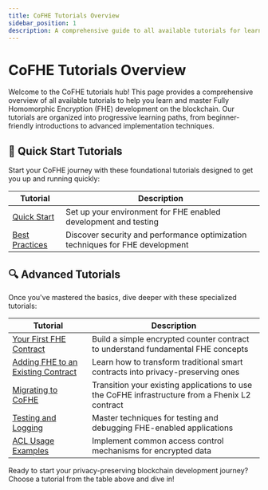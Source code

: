```yaml
---
title: CoFHE Tutorials Overview
sidebar_position: 1
description: A comprehensive guide to all available tutorials for learning and mastering CoFHE
---
```


# CoFHE Tutorials Overview

Welcome to the CoFHE tutorials hub! This page provides a comprehensive overview of all available tutorials to help you learn and master Fully Homomorphic Encryption (FHE) development on the blockchain. Our tutorials are organized into progressive learning paths, from beginner-friendly introductions to advanced implementation techniques.

## 🚀 Quick Start Tutorials

Start your CoFHE journey with these foundational tutorials designed to get you up and running quickly:


| Tutorial                                                                                      | Description                                                                                     |
| --------------------------------------------------------------------------------------------- | ----------------------------------------------------------------------------------------------- |
| [Quick Start](/docs/devdocs/quick-start/index.md)       | Set up your environment for FHE enabled development and testing                  |
| [Best Practices](/docs/devdocs/quick-start/best-practices)                   | Discover security and performance optimization techniques for FHE development    |

## 🔍 Advanced Tutorials

Once you've mastered the basics, dive deeper with these specialized tutorials:

| Tutorial                                                                                      | Description                                                                                     |
| --------------------------------------------------------------------------------------------- | ----------------------------------------------------------------------------------------------- |
| [Your First FHE Contract](/docs/devdocs/quick-start/Your-First-FHE-Contract) | Build a simple encrypted counter contract to understand fundamental FHE concepts |
| [Adding FHE to an Existing Contract](/docs/devdocs/tutorials/adding-FHE-to-existing-contract) | Learn how to transform traditional smart contracts into privacy-preserving ones                 |
| [Migrating to CoFHE](/docs/devdocs/tutorials/migrating-to-cofhe)                              | Transition your existing applications to use the CoFHE infrastructure from a Fhenix L2 contract |
| [Testing and Logging](/docs/devdocs/tutorials/testing-logging)                                | Master techniques for testing and debugging FHE-enabled applications                            |
| [ACL Usage Examples](/docs/devdocs/tutorials/acl-usage-examples)                              | Implement common access control mechanisms for encrypted data                            |

Ready to start your privacy-preserving blockchain development journey? Choose a tutorial from the table above and dive in!
